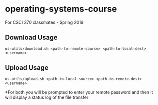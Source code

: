 # operating-systems-course

For CSCI 370 classmates - Spring 2019

## Download Usage
```
os-utils/download.sh <path-to-remote-source> <path-to-local-dest> <username>
```
## Upload Usage
```
os-utils/upload.sh <path-to-local-source> <path-to-remote-dest> <username>
```

*For both you will be prompted to enter your remote password and then it will display a status log of the file transfer
